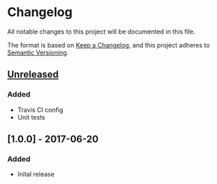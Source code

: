 # Changelog

All notable changes to this project will be documented in this file.

The format is based on [Keep a Changelog](https://keepachangelog.com/en/1.0.0/),
and this project adheres to [Semantic Versioning](https://semver.org/spec/v2.0.0.html).

## [Unreleased]

### Added

- Travis CI config
- Unit tests

## [1.0.0] - 2017-06-20

### Added

- Inital release

[unreleased]: https://github.com/jonshort/testemail/compare/v1.0.0...HEAD
